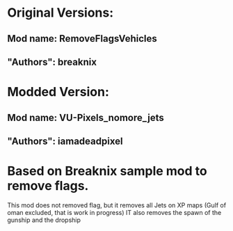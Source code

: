 # Original Versions:
## Mod name: RemoveFlagsVehicles
## "Authors": breaknix

# Modded Version:
## Mod name: VU-Pixels_nomore_jets
## "Authors": iamadeadpixel

# Based on Breaknix sample mod to remove flags.
This mod does not removed flag, but it removes all Jets on XP maps
(Gulf of oman excluded, that is work in progress)
IT also removes the spawn of the gunship and the dropship
